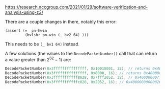 https://research.nccgroup.com/2021/01/29/software-verification-and-analysis-using-z3/

There are a couple changes in there, notably this error:

```
(assert (=  pn-hwin 
	     (bvlshr pn-win (_ bv2 64) )))
```

This needs to be `(_ bv1 64)` instead.

A few solutions (the values to the `DecodePacketNumber()` call that can return a value greater than $2^{62}-1$) are:

```C
DecodePacketNumber(0x3fffffffffffffff, 0x10018001, 32); // returns 0x4000000010018001
DecodePacketNumber(0x3fffffffffffffff, 0x8000, 16); // returns 0x4000000000008000
DecodePacketNumber(0x3fffffffffff8028, 0x7fff2052, 32); // 0x400000007fff2052
DecodePacketNumber(0x3fffffffffffc028, 0x2052, 16); // 0x4000000000002052
```

